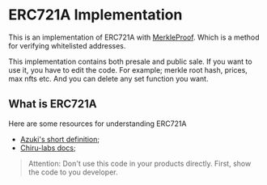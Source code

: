 # ERC721A Implementation

This is an implementation of ERC721A with [MerkleProof](https://github.com/OpenZeppelin/openzeppelin-contracts/blob/master/contracts/utils/cryptography/MerkleProof.sol). Which is a method for verifying whitelisted addresses.

This implementation contains both presale and public sale. If you want to use it, you have to edit the code. For example; merkle root hash, prices, max nfts etc. And you can delete any set function you want.

## What is ERC721A

Here are some resources for understanding ERC721A
- [Azuki's short definition](https://www.azuki.com/erc721a);
- [Chiru-labs docs](https://chiru-labs.github.io/ERC721A/#/);

> Attention: Don't use this code in your products directly. First, show the code to you developer.
